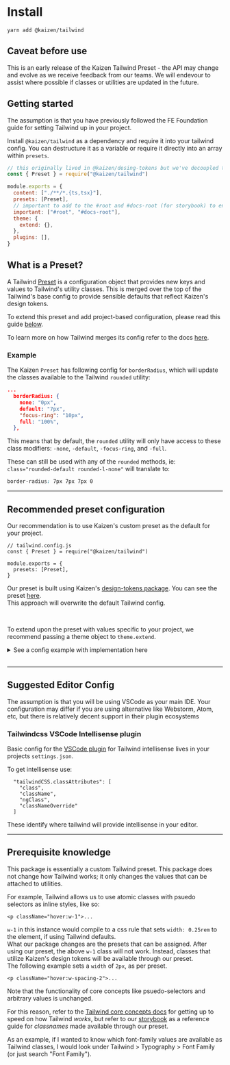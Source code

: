 # Install

```
yarn add @kaizen/tailwind
```

## Caveat before use

This is an early release of the Kaizen Tailwind Preset - the API may change and evolve as we receive feedback from our teams. We will endevour to assist where possible if classes or utilities are updated in the future.

## Getting started

The assumption is that you have previously followed the FE Foundation guide for setting Tailwind up in your project.

Install `@kaizen/tailwind` as a dependency and require it into your tailwind config. You can destructure it as a variable or require it directly into an array within `presets`.

```js
// this originally lived in @kaizen/desing-tokens but we've decoupled this for ease of versioning
const { Preset } = require("@kaizen/tailwind")

module.exports = {
  content: ["./**/*.{ts,tsx}"],
  presets: [Preset],
  // important to add to the #root and #docs-root (for storybook) to ensure that tailwind classes supersede component styles
  important: ["#root", "#docs-root"],
  theme: {
    extend: {},
  },
  plugins: [],
}
```

## What is a Preset?

A Tailwind [Preset](https://tailwindcss.com/docs/presets#creating-a-preset) is a configuration object that provides new keys and values to Tailwind's utility classes. This is merged over the top of the Tailwind's base config to provide sensible defaults that reflect Kaizen's design tokens.

To extend this preset and add project-based configuration, please read this guide [below](#extending-a-preset).

To learn more on how Tailwind merges its config refer to the docs [here](https://tailwindcss.com/docs/presets#merging-logic-in-depth).
### Example

The Kaizen `Preset` has following config for `borderRadius`, which will update the classes available to the Tailwind `rounded` utility:

```json
...
  borderRadius: {
    none: "0px",
    default: "7px",
    "focus-ring": "10px",
    full: "100%",
  },
```

This means that by default, the `rounded` utility will only have access to these class modifiers: `-none`, `-default`, `-focus-ring`, and `-full`.
 
These can still be used with any of the `rounded` methods, ie: `class="rounded-default rounded-l-none"` will translate to:

```css
border-radius: 7px 7px 7px 0
```

---

## Recommended preset configuration

Our recommendation is to use Kaizen's custom preset as the default for your project.

```
// tailwind.config.js
const { Preset } = require("@kaizen/tailwind")

module.exports = {
  presets: [Preset],
}
```
Our preset is built using Kaizen's [design-tokens package](https://github.com/cultureamp/kaizen-design-system/tree/main/packages/design-tokens). You can see the preset [here](https://github.com/cultureamp/kaizen-design-system/blob/main/packages/tailwind/src/tailwind-presets.ts).  
This approach will overwrite the default Tailwind config.

<br/>

To extend upon the preset with values specific to your project, we recommend passing a theme object to `theme.extend`.
<details>
<summary>See a config example with implementation here</summary>

```
const { Preset } = require("@kaizen/tailwind")

module.exports = {
  presets: [Preset],
  theme: {
    extend: {
      colors: {
        myCoolNewColor: "#ffffff",
        purple-100: "lime"
      }
    }
  }
}
```

Here, the Kaizen preset overwrites the default Tailwind preset, and the `extend` field adds in some new values.  
Be careful though! While adding in a _new_ field to `colors` won't overwrite any existing ones, passing in an existing field _will_. In this example, `purple-100` has unfortunately been overwritten.

`<p className="text-sky">...` ❌ Default TW config overwritten by `Preset`

`<p className="text-myCoolNewColor">` ✅ New color added

`<p className="text-purple-100">` ️❗️ Value from `Preset` overwritten to "Lime"

`<p className="text-purple-200">` ✅ Value from `Preset` not overwritten
</details>

<br/>

---

## Suggested Editor Config

The assumption is that you will be using VSCode as your main IDE. Your configuration may differ if you are using alternative like Webstorm, Atom, etc, but there is relatively decent support in their plugin ecosystems

### Tailwindcss VSCode Intellisense plugin

Basic config for the [VSCode plugin](https://marketplace.visualstudio.com/items?itemName=bradlc.vscode-tailwindcss) for Tailwind intellisense lives in your projects `settings.json`.

To get intellisense use:


```
  "tailwindCSS.classAttributes": [
    "class",
    "className",
    "ngClass",
    "classNameOverride"
  ]
```

These identify where tailwind will provide intellisense in your editor.

---

## Prerequisite knowledge

This package is essentially a custom Tailwind preset. This package does not change how Tailwind works; it only changes the values that can be attached to utilities. 

For example,
Tailwind allows us to use atomic classes with psuedo selectors as inline styles, like so:
```
<p className="hover:w-1">...
```
`w-1` in this instance would compile to a css rule that sets `width: 0.25rem` to the element, if using Tailwind defaults.  
What our package changes are the presets that can be assigned. After using our preset, the above `w-1` class will not work. Instead, classes that utilize Kaizen's design tokens will be available through our preset.  
The following example sets a `width` of `2px`, as per preset.
```
<p className="hover:w-spacing-2">...
```

Note that the functionality of core concepts like psuedo-selectors and arbitrary values is unchanged.

For this reason, refer to the [Tailwind core concepts docs](https://tailwindcss.com/docs/utility-first) for getting up to speed on how Tailwind _works_, but refer to our [storybook](https://cultureamp.design/storybook/) as a reference guide for _classnames_ made available through our preset.

As an example, if I wanted to know which font-family values are available as Tailwind classes, I would look under Tailwind > Typography > Font Family (or just search "Font Family").